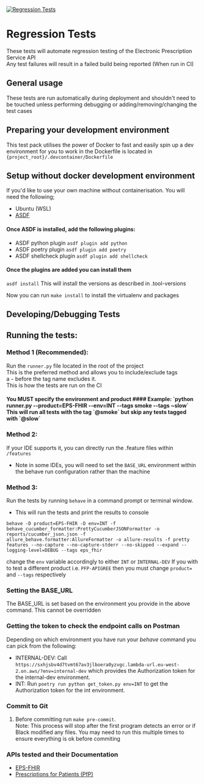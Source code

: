 [![Regression Tests](https://github.com/NHSDigital/electronic-prescription-service-api-regression-tests/actions/workflows/regression_tests.yml/badge.svg?branch=main)](https://github.com/NHSDigital/electronic-prescription-service-api-regression-tests/actions/workflows/regression_tests.yml)

# Regression Tests
These tests will automate regression testing of the Electronic Prescription Service API
<br /> Any test failures will result in a failed build being reported (When run in CI)

## General usage
These tests are run automatically during deployment and shouldn't need to be touched unless performing debugging or
adding/removing/changing the test cases

## Preparing your development environment
This test pack utilises the power of Docker to fast and easily spin up a dev environment for you to work in
the Dockerfile is located in `{project_root}/.devcontainer/Dockerfile`

## Setup without docker development environment
If you'd like to use your own machine without containerisation. You will need the following;
* Ubuntu (WSL)
* [ASDF](https://asdf-vm.com/guide/getting-started.html)
#### Once ASDF is installed, add the following plugins:
* ASDF python plugin `asdf plugin add python`
* ASDF poetry plugin `asdf plugin add poetry`
* ASDF shellcheck plugin `asdf plugin add shellcheck`
#### Once the plugins are added you can install them
`asdf install` This will install the versions as described in .tool-versions

Now you can run `make install` to install the virtualenv and packages

## Developing/Debugging Tests

## Running the tests:
### Method 1 (Recommended):
Run the `runner.py` file located in the root of the project <br />
This is the preferred method and allows you to include/exclude tags <br />
a `~` before the tag name excludes it. <br />
This is how the tests are run on the CI
<h4> You MUST specify the environment and product
#### Example: `python runner.py  --product=EPS-FHIR --env=INT --tags smoke --tags ~slow`
This will run all tests with the tag `@smoke` but skip any tests tagged with `@slow`

### Method 2:
If your IDE supports it, you can directly run the .feature files within `/features`
<br />
* Note in some IDEs, you will need to set the `BASE_URL` environment within the behave run configuration rather than the machine

### Method 3:
Run the tests by running `behave` in a command prompt or terminal window.
* This will run the tests and print the results to console

```
behave -D product=EPS-FHIR -D env=INT -f behave_cucumber_formatter:PrettyCucumberJSONFormatter -o reports/cucumber_json.json -f
allure_behave.formatter:AllureFormatter -o allure-results -f pretty features --no-capture --no-capture-stderr --no-skipped --expand --logging-level=DEBUG --tags eps_fhir
```

change the `env` variable accordingly to either `INT` or `INTERNAL-DEV`
If you with to test a different product i.e. `PFP-APIGREE` then you must change `product=` and `--tags` respectively

### Setting the BASE_URL
The BASE_URL is set based on the environment you provide in the above command. This cannot be overridden


### Getting the token to check the endpoint calls on Postman

Depending on which environment you have run your *behave* command you can pick from the following:

- INTERNAL-DEV: Call `https://sxhjsbv4d7tvmt67av3jlboera0yzvgc.lambda-url.eu-west-2.on.aws/?env=internal-dev` which provides the Authorization token for the internal-dev environment.
- INT: Run `poetry run python get_token.py env=INT` to get the Authorization token for the int environment.

### Commit to Git
1. Before committing run `make pre-commit`. <br>
Note: This process will stop after the first program detects an error or if Black modified any files. You may need to run this multiple times to ensure everything is ok before commiting


### APIs tested and their Documentation
* [EPS-FHIR](https://digital.nhs.uk/developer/api-catalogue/electronic-prescription-service-fhir)
* [Prescriptions for Patients (PfP)](https://digital.nhs.uk/developer/api-catalogue/prescriptions-for-patients)
